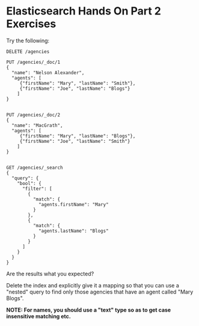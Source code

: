 # Elasticsearch Hands On Part 2 Exercises

Try the following:

```
DELETE /agencies

PUT /agencies/_doc/1
{
  "name": "Nelson Alexander",
  "agents": [
     {"firstName": "Mary", "lastName": "Smith"},
     {"firstName": "Joe", "lastName": "Blogs"}
    ]
}


PUT /agencies/_doc/2
{
  "name": "MacGrath",
  "agents": [
     {"firstName": "Mary", "lastName": "Blogs"},
     {"firstName": "Joe", "lastName": "Smith"}
    ]
}


GET /agencies/_search
{
  "query": {
    "bool": {
      "filter": [
        {
          "match": {
            "agents.firstName": "Mary"
          }
        },
        {
          "match": {
            "agents.lastName": "Blogs"
          }
        }
      ]
    }
  }
}
```

Are the results what you expected?

Delete the index and explicitly give it a mapping so that
you can use a "nested" query to find only those agencies
that have an agent called "Mary Blogs".

**NOTE: For names, you should use a "text" type so as to get case insensitive matching etc.**
